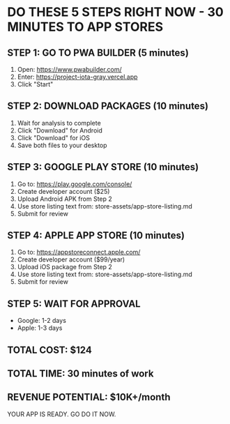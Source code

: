 # DO THESE 5 STEPS RIGHT NOW - 30 MINUTES TO APP STORES

## STEP 1: GO TO PWA BUILDER (5 minutes)
1. Open: https://www.pwabuilder.com/
2. Enter: https://project-iota-gray.vercel.app
3. Click "Start"

## STEP 2: DOWNLOAD PACKAGES (10 minutes)
1. Wait for analysis to complete
2. Click "Download" for Android
3. Click "Download" for iOS
4. Save both files to your desktop

## STEP 3: GOOGLE PLAY STORE (10 minutes)
1. Go to: https://play.google.com/console/
2. Create developer account ($25)
3. Upload Android APK from Step 2
4. Use store listing text from: store-assets/app-store-listing.md
5. Submit for review

## STEP 4: APPLE APP STORE (10 minutes)
1. Go to: https://appstoreconnect.apple.com/
2. Create developer account ($99/year)
3. Upload iOS package from Step 2
4. Use store listing text from: store-assets/app-store-listing.md
5. Submit for review

## STEP 5: WAIT FOR APPROVAL
- Google: 1-2 days
- Apple: 1-3 days

## TOTAL COST: $124
## TOTAL TIME: 30 minutes of work
## REVENUE POTENTIAL: $10K+/month

YOUR APP IS READY. GO DO IT NOW.

